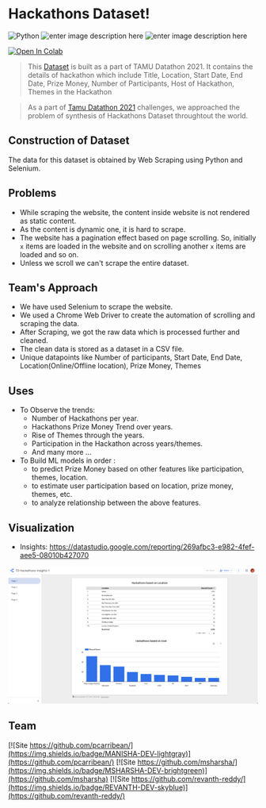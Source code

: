 # Hackathons Dataset!

   ![Python](https://img.shields.io/badge/Python-FFD43B?style=for-the-badge&logo=python&logoColor=darkgreen) ![enter image description here](https://img.shields.io/badge/Selenium-43B02A?style=for-the-badge&logo=Selenium&logoColor=white) ![enter image description here](https://img.shields.io/badge/Colab-F9AB00?style=for-the-badge&logo=googlecolab&color=525252)

[![Open In Colab](https://colab.research.google.com/assets/colab-badge.svg)](https://colab.research.google.com/github/revanth-reddy/tamudatathon/)

> This [Dataset](https://github.com/revanth-reddy/tamudatathon/blob/master/hackathons_data.csv) is built as a part of TAMU Datathon 2021. It contains the
> details of hackathon which include Title, Location, Start Date, End
> Date, Prize Money, Number of Participants, Host of Hackathon, Themes
> in the Hackathon

> As a part of [Tamu Datathon 2021](https://tamudatathon.com/) challenges, we approached the problem of  synthesis of Hackathons Dataset throughtout the world.

## Construction of Dataset

The data for this dataset is obtained by Web Scraping using Python and Selenium.

## Problems

 - While scraping the website, the content inside website is not rendered as static content. 
 - As the content is dynamic one, it is hard to scrape.
 - The website has a pagination effect based on page scrolling. So, initially `x` items are loaded in the website and on scrolling another `x` items are loaded and so on.
 - Unless we scroll we can't scrape the entire dataset.
## Team's Approach

- We have used Selenium to scrape the website.
- We used a Chrome Web Driver to create the automation of scrolling and scraping the data.
- After Scraping, we got the raw data which is processed further and cleaned.
- The clean data is stored as a dataset in a CSV file.
- Unique datapoints like Number of participants, Start Date, End Date, Location(Online/Offline location), Prize Money, Themes

## Uses

- To Observe the trends:
	- Number of Hackathons per year.
	- Hackathons Prize Money Trend over years.
	- Rise of Themes through the years.
	- Participation in the Hackathon across years/themes.
	-  And many more ...
- To Build ML models in order :
	-  to predict Prize Money based on other features like participation, themes, location.
	- to estimate user participation based on location, prize money, themes, etc.
	- to analyze relationship between the above features.


## Visualization
- Insights: https://datastudio.google.com/reporting/269afbc3-e982-4fef-aee5-08010b427070

![Visualization Image](https://raw.githubusercontent.com/revanth-reddy/tamudatathon/master/visualization.png)

## Team
[![Site https://github.com/pcarribean/](https://img.shields.io/badge/MANISHA-DEV-lightgray)](https://github.com/pcarribean/) [![Site https://github.com/msharsha/](https://img.shields.io/badge/MSHARSHA-DEV-brightgreen)](https://github.com/msharsha) [![Site https://github.com/revanth-reddy/](https://img.shields.io/badge/REVANTH-DEV-skyblue)](https://github.com/revanth-reddy/)